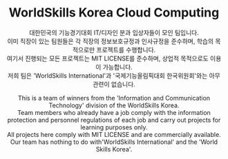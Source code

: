 <h1 align="center">WorldSkills Korea Cloud Computing</h1>

<p align="center">
    대한민국의 기능경기대회 IT/디자인 분과 입상자들이 모인 팀입니다.
    <br>
    이미 직장이 있는 팀원들은 각 직장의 정보보호규정과 인사규정을 준수하며, 학습의 목적으로만 프로젝트를 수행합니다.
    <br>
    여기서 진행되는 모든 프로젝트는 MIT LICENSE를 준수하며, 상업적 목적으로도 이용이 가능합니다.
    <br>
    저희 팀은 'WorldSkills International'과 '국제기능올림픽대회 한국위원회'와는 아무 관련이 없습니다.
</p>

<p align="center">
    This is a team of winners from the 'Information and Communication Technology' division of the WorldSkills Korea.
    <br>
    Team members who already have a job comply with the information protection and personnel regulations of each job and carry out projects for learning purposes only.
    <br>
    All projects here comply with MIT LICENSE and are commercially available.
    <br>
    Our team has nothing to do with'WorldSkills International' and the 'World Skills Korea'.
</p>
